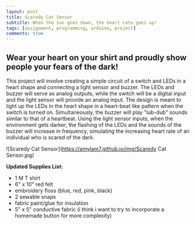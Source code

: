 ```yaml
---
layout: post
title: Scaredy Cat Sensor
subtitle: When the sun goes down, the heart rate goes up!
tags: [assignment, programming, arduino, project]
comments: true
---
```


## **Wear your heart on your shirt and proudly show people your fears of the dark!**
This project will involve creating a simple circuit of a switch and LEDs in a heart shape and connecting a light sensor and buzzer. The LEDs and buzzer will serve as analog outputs, while the switch will be a digital input and the light sensor will provide an analog input. The design is meant to light up the LEDs in the heart shape in a heart-beat like pattern when the switch is turned on. Simultaneously, the buzzer will play "lub-dub" sounds similar to that of a heartbeat. Using the light sensor inputs, when the environment gets darker, the flashing of the LEDs and the sounds of the buzzer will increase in frequency, simulating the increasing heart rate of an individual who is scared of the dark.

![Scaredy Cat Sensor](https://amylam7.github.io/img/Scaredy Cat Sensor.jpg)

**Updated Supplies List:**
+ 1 M T shirt
+ 6" x 10" red felt
+ embroidery floss (blue, red, pink, black)
+ 2 sewable snaps
+ fabric paint/glue for insulation
+ 5" x 5" conductive fabric (i think i want to try to incorporate a homemade button for more complexity)
